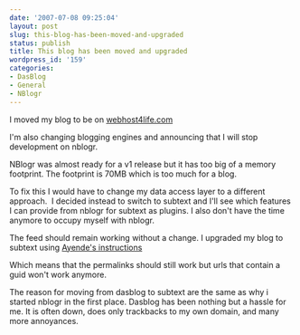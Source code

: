 ```yaml
---
date: '2007-07-08 09:25:04'
layout: post
slug: this-blog-has-been-moved-and-upgraded
status: publish
title: This blog has been moved and upgraded
wordpress_id: '159'
categories:
- DasBlog
- General
- NBlogr
---
```


I moved my blog to be on [webhost4life.com](http://www.webhost4life.com/default.asp?refid=casualjim)




I'm also changing blogging engines and announcing that I will stop  development on nblogr.  

NBlogr was almost ready for a v1 release but it has  too big of a memory footprint. The footprint is 70MB which is too much for a  blog.  

To fix this I would have to change my data access layer to a different  approach.  I decided instead to switch to subtext and I'll see which features I  can provide from nblogr for subtext as plugins. I also don't have the time  anymore to occupy myself with nblogr.  

The feed should remain working without  a change. I upgraded my blog to subtext using [Ayende's  instructions](http://www.ayende.com/Blog/archive/2007/02/03/From-DasBlog-To-SubText.aspx)  

Which means that the permalinks should still work but urls  that contain a guid won't work anymore.  

The reason for moving from dasblog to  subtext are the same as why i started nblogr in the first place. Dasblog has  been nothing but a hassle for me. It is often down, does only trackbacks to my  own domain, and many more annoyances.
